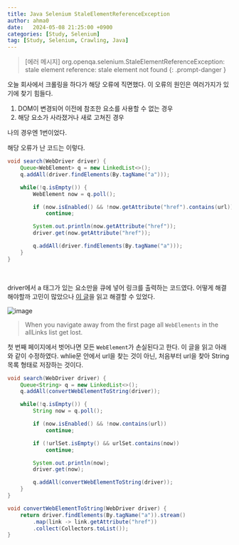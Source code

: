 ```yaml
---
title: Java Selenium StaleElementReferenceException
author: ahma0
date:   2024-05-08 21:25:00 +0900
categories: [Study, Selenium]
tag: [Study, Selenium, Crawling, Java]
---
```


> [에러 메시지] org.openqa.selenium.StaleElementReferenceException: stale element reference: stale element not found
{: .prompt-danger }

오늘 회사에서 크롤링을 하다가 해당 오류에 직면했다. 이 오류의 원인은 여러가지가 있기에 찾기 힘들다.

1. DOM이 변경되어 이전에 참조한 요소를 사용할 수 없는 경우
2. 해당 요소가 사라졌거나 새로 고쳐진 경우

나의 경우엔 1번이었다.

해당 오류가 난 코드는 이렇다.

```java
void search(WebDriver driver) {
    Queue<WebElement> q = new LinkedList<>();
    q.addAll(driver.findElements(By.tagName("a")));

    while(!q.isEmpty()) {
        WebElement now = q.poll();

        if (now.isEnabled() && !now.getAttribute("href").contains(url))
            continue;

        System.out.println(now.getAttribute("href"));
        driver.get(now.getAttribute("href"));

        q.addAll(driver.findElements(By.tagName("a")));
    }
}
```

<br>

driver에서 a 태그가 있는 요소만을 큐에 넣어 링크를 출력하는 코드였다. 어떻게 해결해야할까 고민이 많았으나 [이 글](https://stackoverflow.com/questions/56150033/selenium-fire-staleelementreferenceexception)을 읽고 해결할 수 있었다. 

![image](https://github.com/ahma0/ahma0.github.io/assets/84761609/3c0466ce-5dcd-4b18-91fd-96cb9028d4c9)

> When you navigate away from the first page all `WebElements` in the allLinks list get lost.

첫 번째 페이지에서 벗어나면 모든 `WebElement`가 손실된다고 한다. 이 글을 읽고 아래와 같이 수정하였다. whlie문 안에서 url을 찾는 것이 아닌, 처음부터 url을 찾아 String 목록 형태로 저장하는 것이다.

```java
void search(WebDriver driver) {
    Queue<String> q = new LinkedList<>();
    q.addAll(convertWebElementToString(driver));

    while(!q.isEmpty()) {
        String now = q.poll();

        if (now.isEnabled() && !now.contains(url))
            continue;

        if (!urlSet.isEmpty() && urlSet.contains(now))
            continue;

        System.out.println(now);
        driver.get(now);

        q.addAll(convertWebElementToString(driver));
    }
}

void convertWebElementToString(WebDriver driver) {
    return driver.findElements(By.tagName("a")).stream()
        .map(link -> link.getAttribute("href"))
        .collect(Collectors.toList());
}
```